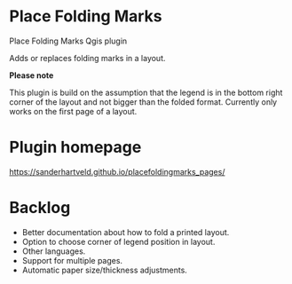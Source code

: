 # Place Folding Marks

Place Folding Marks Qgis plugin

Adds or replaces folding marks in a layout. 

**Please note**

This plugin is build on the assumption that the legend is in the bottom right corner of the layout and not bigger than the folded format. Currently only works on the first page of a layout. 

# Plugin homepage
https://sanderhartveld.github.io/placefoldingmarks_pages/

# Backlog
- Better documentation about how to fold a printed layout.
- Option to choose corner of legend position in layout.
- Other languages.
- Support for multiple pages.
- Automatic paper size/thickness adjustments.
